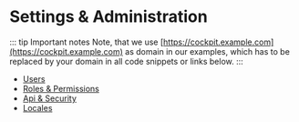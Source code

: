 # Settings & Administration

::: tip Important notes
Note, that we use [https://cockpit.example.com](https://cockpit.example.com) as domain in our examples, which has to be replaced by your domain in all code snippets or links below.
:::

* [Users](/settings-administration/users/)
* [Roles & Permissions](/settings-administration/roles-permissions/)
* [Api & Security](/settings-administration/api-security/)
* [Locales](/settings-administration/locales/)